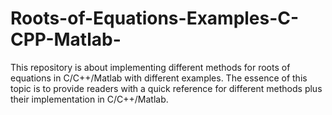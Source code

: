 # Roots-of-Equations-Examples-C-CPP-Matlab-
This repository is about implementing different methods for roots of equations in C/C++/Matlab with different examples. The essence of this topic is to provide readers with a quick reference for different methods plus their implementation in C/C++/Matlab. 
